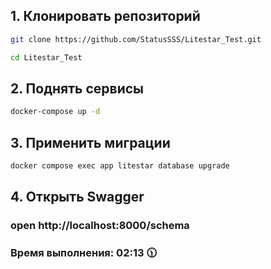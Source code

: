 ## 1. Клонировать репозиторий
```bash
git clone https://github.com/StatusSSS/Litestar_Test.git

cd Litestar_Test
```
## 2. Поднять сервисы

```bash
docker-compose up -d
```

## 3. Применить миграции
```bash
docker compose exec app litestar database upgrade
```

## 4. Открыть Swagger
### open http://localhost:8000/schema

### Время выполнения: 02:13 🕦
